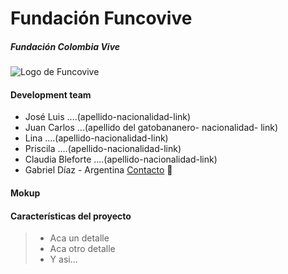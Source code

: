 # Fundación Funcovive
##### Fundación Colombia Vive

<img src="/assets/logo/funcovive2.ico" alt="Logo de Funcovive">

#### Development team
- José Luis ....(apellido-nacionalidad-link)
- Juan Carlos ...(apellido del gatobananero- nacionalidad- link)
- Lina ....(apellido-nacionalidad-link)
- Priscila ....(apellido-nacionalidad-link)
- Claudia Bleforte ....(apellido-nacionalidad-link)
- Gabriel Díaz - Argentina [Contacto](http://gabriel-arg.com) 🚀

#### Mokup

#### Características del proyecto
> - Aca un detalle
> - Aca otro detalle
> - Y asi...